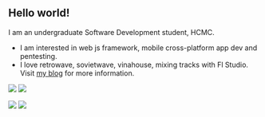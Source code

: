 ## Hello world!

I am an undergraduate Software Development student, HCMC.

- I am interested in web js framework, mobile cross-platform app dev and pentesting.
- I love retrowave, sovietwave, vinahouse, mixing tracks with Fl Studio.
Visit [my blog](https://huynhkhaphi.blogspot.com) for more information.
 
![](https://raw.githubusercontent.com/jinshinvn/github-stats/master/generated/overview.svg#gh-dark-mode-only)
![](https://raw.githubusercontent.com/jinshinvn/github-stats/master/generated/overview.svg#gh-light-mode-only)

![](https://raw.githubusercontent.com/jinshinvn/github-stats/master/generated/languages.svg#gh-dark-mode-only)
![](https://raw.githubusercontent.com/jinshinvn/github-stats/master/generated/languages.svg#gh-light-mode-only)

